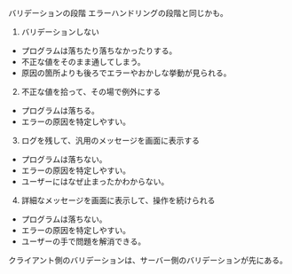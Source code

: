 バリデーションの段階
エラーハンドリングの段階と同じかも。

1.  バリデーションしない

-   プログラムは落ちたり落ちなかったりする。
-   不正な値をそのまま通してしまう。
-   原因の箇所よりも後ろでエラーやおかしな挙動が見られる。

2. 不正な値を拾って、その場で例外にする

-   プログラムは落ちる。
-   エラーの原因を特定しやすい。

3. ログを残して、汎用のメッセージを画面に表示する

-   プログラムは落ちない。
-   エラーの原因を特定しやすい。
-   ユーザーにはなぜ止まったかわからない。

4. 詳細なメッセージを画面に表示して、操作を続けられる

-   プログラムは落ちない。
-   エラーの原因を特定しやすい。
-   ユーザーの手で問題を解消できる。

クライアント側のバリデーションは、サーバー側のバリデーションが先にある。
